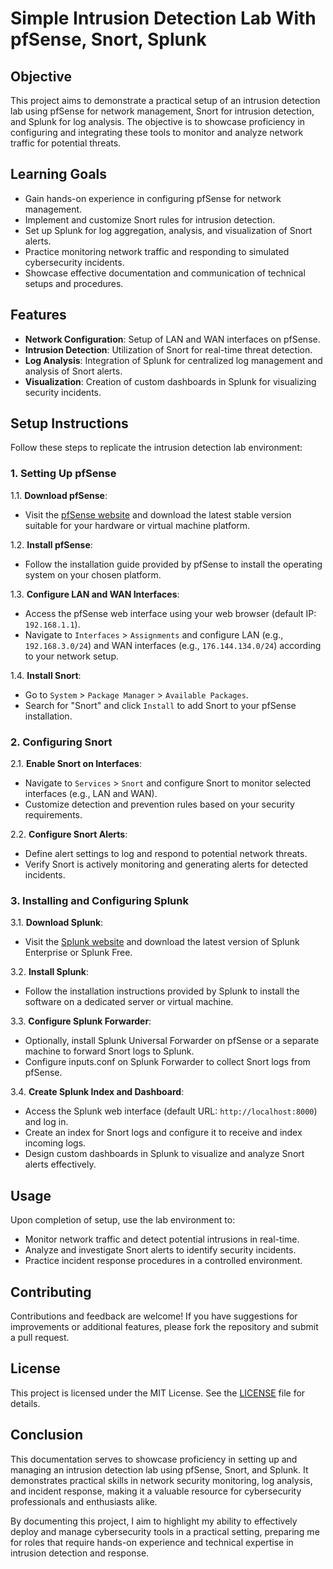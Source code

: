 
# Simple Intrusion Detection Lab With pfSense, Snort, Splunk

## Objective

This project aims to demonstrate a practical setup of an intrusion detection lab using pfSense for network management, Snort for intrusion detection, and Splunk for log analysis. The objective is to showcase proficiency in configuring and integrating these tools to monitor and analyze network traffic for potential threats.

## Learning Goals

- Gain hands-on experience in configuring pfSense for network management.
- Implement and customize Snort rules for intrusion detection.
- Set up Splunk for log aggregation, analysis, and visualization of Snort alerts.
- Practice monitoring network traffic and responding to simulated cybersecurity incidents.
- Showcase effective documentation and communication of technical setups and procedures.

## Features

- **Network Configuration**: Setup of LAN and WAN interfaces on pfSense.
- **Intrusion Detection**: Utilization of Snort for real-time threat detection.
- **Log Analysis**: Integration of Splunk for centralized log management and analysis of Snort alerts.
- **Visualization**: Creation of custom dashboards in Splunk for visualizing security incidents.

## Setup Instructions

Follow these steps to replicate the intrusion detection lab environment:

### 1. Setting Up pfSense

1.1. **Download pfSense**:
   - Visit the [pfSense website](https://www.pfsense.org/) and download the latest stable version suitable for your hardware or virtual machine platform.

1.2. **Install pfSense**:
   - Follow the installation guide provided by pfSense to install the operating system on your chosen platform.
   
1.3. **Configure LAN and WAN Interfaces**:
   - Access the pfSense web interface using your web browser (default IP: `192.168.1.1`).
   - Navigate to `Interfaces` > `Assignments` and configure LAN (e.g., `192.168.3.0/24`) and WAN interfaces (e.g., `176.144.134.0/24`) according to your network setup.

1.4. **Install Snort**:
   - Go to `System` > `Package Manager` > `Available Packages`.
   - Search for "Snort" and click `Install` to add Snort to your pfSense installation.

### 2. Configuring Snort

2.1. **Enable Snort on Interfaces**:
   - Navigate to `Services` > `Snort` and configure Snort to monitor selected interfaces (e.g., LAN and WAN).
   - Customize detection and prevention rules based on your security requirements.

2.2. **Configure Snort Alerts**:
   - Define alert settings to log and respond to potential network threats.
   - Verify Snort is actively monitoring and generating alerts for detected incidents.

### 3. Installing and Configuring Splunk

3.1. **Download Splunk**:
   - Visit the [Splunk website](https://www.splunk.com/) and download the latest version of Splunk Enterprise or Splunk Free.

3.2. **Install Splunk**:
   - Follow the installation instructions provided by Splunk to install the software on a dedicated server or virtual machine.

3.3. **Configure Splunk Forwarder**:
   - Optionally, install Splunk Universal Forwarder on pfSense or a separate machine to forward Snort logs to Splunk.
   - Configure inputs.conf on Splunk Forwarder to collect Snort logs from pfSense.

3.4. **Create Splunk Index and Dashboard**:
   - Access the Splunk web interface (default URL: `http://localhost:8000`) and log in.
   - Create an index for Snort logs and configure it to receive and index incoming logs.
   - Design custom dashboards in Splunk to visualize and analyze Snort alerts effectively.

## Usage

Upon completion of setup, use the lab environment to:

- Monitor network traffic and detect potential intrusions in real-time.
- Analyze and investigate Snort alerts to identify security incidents.
- Practice incident response procedures in a controlled environment.

## Contributing

Contributions and feedback are welcome! If you have suggestions for improvements or additional features, please fork the repository and submit a pull request.

## License

This project is licensed under the MIT License. See the [LICENSE](./LICENSE) file for details.

## Conclusion

This documentation serves to showcase proficiency in setting up and managing an intrusion detection lab using pfSense, Snort, and Splunk. It demonstrates practical skills in network security monitoring, log analysis, and incident response, making it a valuable resource for cybersecurity professionals and enthusiasts alike.

By documenting this project, I aim to highlight my ability to effectively deploy and manage cybersecurity tools in a practical setting, preparing me for roles that require hands-on experience and technical expertise in intrusion detection and response.
